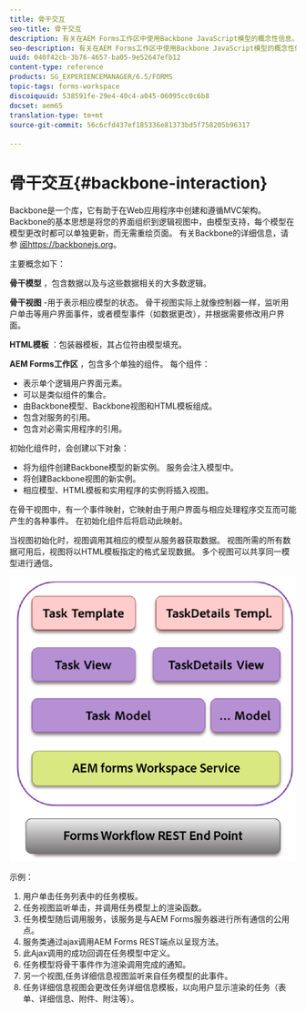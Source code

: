 ```yaml
---
title: 骨干交互
seo-title: 骨干交互
description: 有关在AEM Forms工作区中使用Backbone JavaScript模型的概念性信息。
seo-description: 有关在AEM Forms工作区中使用Backbone JavaScript模型的概念性信息。
uuid: 040f42cb-3b76-4657-ba05-9e52647efb12
content-type: reference
products: SG_EXPERIENCEMANAGER/6.5/FORMS
topic-tags: forms-workspace
discoiquuid: 538591fe-29e4-40c4-a045-06095cc0c6b8
docset: aem65
translation-type: tm+mt
source-git-commit: 56c6cfd437ef185336e81373bd5f758205b96317

---
```



# 骨干交互{#backbone-interaction}

Backbone是一个库，它有助于在Web应用程序中创建和遵循MVC架构。 Backbone的基本思想是将您的界面组织到逻辑视图中，由模型支持，每个模型在模型更改时都可以单独更新，而无需重绘页面。 有关Backbone的详细信息，请参 [阅https://backbonejs.org](https://backbonejs.org/)。

主要概念如下：

**骨干模型** ，包含数据以及与这些数据相关的大多数逻辑。

**骨干视图** -用于表示相应模型的状态。 骨干视图实际上就像控制器一样，监听用户单击等用户界面事件，或者模型事件（如数据更改），并根据需要修改用户界面。

**HTML模板** ：包装器模板，其占位符由模型填充。

**AEM Forms工作区** ，包含多个单独的组件。 每个组件：

* 表示单个逻辑用户界面元素。
* 可以是类似组件的集合。
* 由Backbone模型、Backbone视图和HTML模板组成。
* 包含对服务的引用。
* 包含对必需实用程序的引用。

初始化组件时，会创建以下对象：

* 将为组件创建Backbone模型的新实例。 服务会注入模型中。
* 将创建Backbone视图的新实例。
* 相应模型、HTML模板和实用程序的实例将插入视图。

在骨干视图中，有一个事件映射，它映射由于用户界面与相应处理程序交互而可能产生的各种事件。 在初始化组件后将启动此映射。

当视图初始化时，视图调用其相应的模型从服务器获取数据。 视图所需的所有数据可用后，视图将以HTML模板指定的格式呈现数据。 多个视图可以共享同一模型进行通信。

![](do-not-localize/aem_forms_workflow.png)

示例：

1. 用户单击任务列表中的任务模板。
1. 任务视图监听单击，并调用任务模型上的渲染函数。
1. 任务模型随后调用服务，该服务是与AEM Forms服务器进行所有通信的公用点。
1. 服务类通过ajax调用AEM Forms REST端点以呈现方法。
1. 此Ajax调用的成功回调在任务模型中定义。
1. 任务模型将骨干事件作为渲染调用完成的通知。
1. 另一个视图,任务详细信息视图监听来自任务模型的此事件。
1. 任务详细信息视图会更改任务详细信息模板，以向用户显示渲染的任务（表单、详细信息、附件、附注等）。
